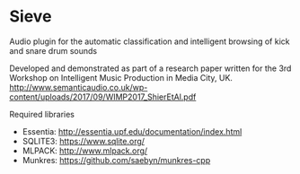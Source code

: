 # Sieve
Audio plugin for the automatic classification and intelligent browsing of kick and snare drum sounds

Developed and demonstrated as part of a research paper written for the 3rd Workshop on Intelligent Music Production in Media City, UK.
http://www.semanticaudio.co.uk/wp-content/uploads/2017/09/WIMP2017_ShierEtAl.pdf

Required libraries
- Essentia: http://essentia.upf.edu/documentation/index.html
- SQLITE3: https://www.sqlite.org/
- MLPACK: http://www.mlpack.org/
- Munkres: https://github.com/saebyn/munkres-cpp
